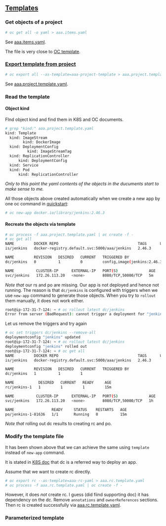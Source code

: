 ## [Templates](https://docs.openshift.org/latest/dev_guide/templates.html#dev-guide-templates)

### Get objects of a project

```sh
# oc get all -o yaml > aaa.items.yaml
```

See [aaa.items.yaml](aaa.items.yaml).

The file is very close to [OC template](https://docs.openshift.org/latest/dev_guide/templates.html#dev-guide-templates).

### [Export template from project](https://docs.openshift.org/latest/dev_guide/templates.html#export-as-template)


```sh
# oc export all --as-template=aaa-project-template > aaa.project.template.yaml
```

See [aaa.project.template.yaml](aaa.project.template.yaml).

### Read the template

#### Object kind

FInd object kind and find them in K8S and OC documents.

```sh
# grep "kind:" aaa.project.template.yaml 
kind: Template
  kind: ImageStream
        kind: DockerImage
  kind: DeploymentConfig
          kind: ImageStreamTag
  kind: ReplicationController
      kind: DeploymentConfig
  kind: Service
  kind: Pod
      kind: ReplicationController
```

*Only to this point the yaml contents of the objects in the ducuments start to make sense to me.*

All those objects above created automatically when we create a new app by one oc command in [quickstart](quickstart.md):


```sh
# oc new-app docker.io/library/jenkins:2.46.3
```

#### Recreate the objects via template

```sh
# oc process -f aaa.project.template.yaml | oc create -f -
# oc get all
NAME         DOCKER REPO                                    TAGS      UPDATED
is/jenkins   docker-registry.default.svc:5000/aaa/jenkins   2.46.3    

NAME         REVISION   DESIRED   CURRENT   TRIGGERED BY
dc/jenkins   0          1         0         config,image(jenkins:2.46.3)

NAME          CLUSTER-IP      EXTERNAL-IP   PORT(S)              AGE
svc/jenkins   172.26.113.20   <none>        8080/TCP,50000/TCP   5m
```

*Note that* our rs and po are missing. Our app is not deployed and hence not running. The reason is that <code>dc/jenkins</code> is configured with triggers when we use <code>new-app</code> command to generate those objects. When you try to <code>rollout</code> them manually, it does not work either.

```sh
root@ip-172-31-7-124: ~ # oc rollout latest dc/jenkins
Error from server (BadRequest): cannot trigger a deployment for "jenkins" because it contains unresolved images
```

Let us remove the triggers and try again

```sh
# oc set triggers dc/jenkins --remove-all 
deploymentconfig "jenkins" updated
root@ip-172-31-7-124: ~ # oc rollout latest dc/jenkins
deploymentconfig "jenkins" rolled out
root@ip-172-31-7-124: ~ # oc get all
NAME         DOCKER REPO                                    TAGS      UPDATED
is/jenkins   docker-registry.default.svc:5000/aaa/jenkins   2.46.3    

NAME         REVISION   DESIRED   CURRENT   TRIGGERED BY
dc/jenkins   1          1         1         

NAME           DESIRED   CURRENT   READY     AGE
rc/jenkins-1   1         1         1         15m

NAME          CLUSTER-IP      EXTERNAL-IP   PORT(S)              AGE
svc/jenkins   172.26.113.20   <none>        8080/TCP,50000/TCP   1h

NAME                 READY     STATUS    RESTARTS   AGE
po/jenkins-1-81636   1/1       Running   0          15m
```

*Note that* rolling out dc results to creating rc and po.


### Modify the template file

It has been shown above that we can achieve the same using <code>template</code> instead of <code>new-app</code> command.

It is stated in [K8S doc](https://kubernetes.io/docs/concepts/workloads/controllers/deployment/) that dc is a referred way to deploy an app.

Assume that we want to create rc directly.

```sh
# oc export rc --as-template=aaa-rc-yaml > aaa.rc.template.yaml
# oc process -f aaa.rc.template.yaml | oc create -f -
```

However, it does *not* create rc. I guess (did fiind supporting doc) it has dependency on the dc. Remove <code>annotations</code> and <code>ownerReferences</code> sections. Then rc is created successfully via [aaa.rc.template.yaml](aaa.rc.template.yaml).

### Parameterized template
